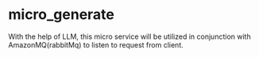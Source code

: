 # micro_generate
With the help of LLM, this micro service will be utilized in conjunction with AmazonMQ(rabbitMq) to listen to request from client.
